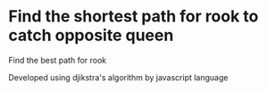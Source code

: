 # Find the shortest path for rook to catch opposite queen

Find the best path for rook

Developed using djikstra's algorithm by javascript language
